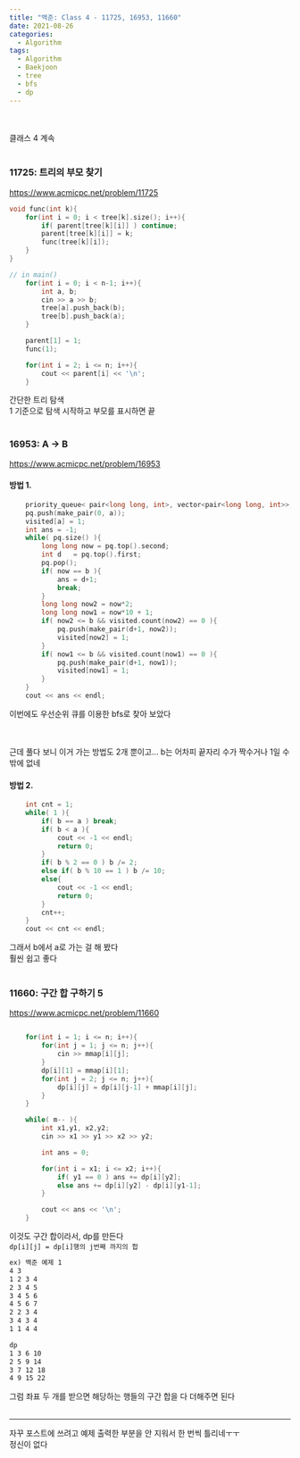 ```yaml
---
title: "백준: Class 4 - 11725, 16953, 11660"
date: 2021-08-26
categories:
  - Algorithm
tags:
  - Algorithm
  - Baekjoon
  - tree
  - bfs
  - dp
---
```


<br></br>
클래스 4 계속
<br></br>

### 11725: 트리의 부모 찾기
https://www.acmicpc.net/problem/11725
```cpp
void func(int k){
    for(int i = 0; i < tree[k].size(); i++){
        if( parent[tree[k][i]] ) continue;
        parent[tree[k][i]] = k;
        func(tree[k][i]);
    }
}

// in main()
    for(int i = 0; i < n-1; i++){
        int a, b;
        cin >> a >> b;
        tree[a].push_back(b);
        tree[b].push_back(a);
    }

    parent[1] = 1;
    func(1);

    for(int i = 2; i <= n; i++){
        cout << parent[i] << '\n';
    }
```
간단한 트리 탐색  
1 기준으로 탐색 시작하고 부모를 표시하면 끝
<br></br>

### 16953: A -> B
https://www.acmicpc.net/problem/16953

#### 방법 1.
```cpp
    priority_queue< pair<long long, int>, vector<pair<long long, int>>, greater<> > pq;
    pq.push(make_pair(0, a));
    visited[a] = 1;
    int ans = -1;
    while( pq.size() ){
        long long now = pq.top().second;
        int d   = pq.top().first;
        pq.pop();
        if( now == b ){
            ans = d+1;
            break;
        }
        long long now2 = now*2;
        long long now1 = now*10 + 1;
        if( now2 <= b && visited.count(now2) == 0 ){
            pq.push(make_pair(d+1, now2));
            visited[now2] = 1;
        }
        if( now1 <= b && visited.count(now1) == 0 ){
            pq.push(make_pair(d+1, now1));
            visited[now1] = 1;
        }
    }
    cout << ans << endl;
```
이번에도 우선순위 큐를 이용한 bfs로 찾아 보았다  
<br></br>

근데 풀다 보니 이거 가는 방법도 2개 뿐이고... b는 어차피 끝자리 수가 짝수거나 1일 수 밖에 없네
#### 방법 2.
```cpp
    int cnt = 1;
    while( 1 ){
        if( b == a ) break;
        if( b < a ){
            cout << -1 << endl;
            return 0;
        }
        if( b % 2 == 0 ) b /= 2;
        else if( b % 10 == 1 ) b /= 10;
        else{
            cout << -1 << endl;
            return 0;
        }
        cnt++;
    }
    cout << cnt << endl;
```
그래서 b에서 a로 가는 걸 해 봤다  
훨씬 쉽고 좋다
<br></br>

### 11660: 구간 합 구하기 5
https://www.acmicpc.net/problem/11660
```cpp

    for(int i = 1; i <= n; i++){
        for(int j = 1; j <= n; j++){
            cin >> mmap[i][j];
        }
        dp[i][1] = mmap[i][1];
        for(int j = 2; j <= n; j++){
            dp[i][j] = dp[i][j-1] + mmap[i][j];
        }
    }

    while( m-- ){
        int x1,y1, x2,y2;
        cin >> x1 >> y1 >> x2 >> y2;

        int ans = 0;

        for(int i = x1; i <= x2; i++){
            if( y1 == 0 ) ans += dp[i][y2];
            else ans += dp[i][y2] - dp[i][y1-1];
        }

        cout << ans << '\n';
    }
```
이것도 구간 합이라서, dp를 만든다  
`dp[i][j] = dp[i]행의 j번째 까지의 합`  
```md
ex) 백준 예제 1
4 3
1 2 3 4
2 3 4 5
3 4 5 6
4 5 6 7
2 2 3 4
3 4 3 4
1 1 4 4

dp
1 3 6 10
2 5 9 14
3 7 12 18
4 9 15 22
```
그럼 좌표 두 개를 받으면 해당하는 행들의 구간 합을 다 더해주면 된다
<br></br>

---
자꾸 포스트에 쓰려고 예제 출력한 부분을 안 지워서 한 번씩 틀리네ㅜㅜ  
정신이 없다
<br></br>
